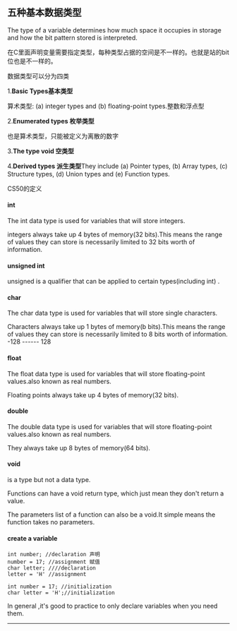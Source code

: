 ## 五种基本数据类型

The type of a variable determines how much space it occupies in storage and how the bit pattern stored is interpreted.

在C里面声明变量需要指定类型，每种类型占据的空间是不一样的。也就是站的bit位也是不一样的。

数据类型可以分为四类

1.**Basic Types基本类型**

算术类型: \(a\) integer types and \(b\) floating-point types.整数和浮点型

2.**Enumerated types 枚举类型**

也是算术类型，只能被定义为离散的数字

3.**The type void 空类型**

4.**Derived types 派生类型**They include \(a\) Pointer types, \(b\) Array types, \(c\) Structure types, \(d\) Union types and \(e\) Function types.



CS50的定义

#### int

The int data type is used for variables that will store integers.

integers always take up 4 bytes of memory\(32 bits\).This means the range of values they can store is necessarily limited to 32 bits worth of information.

#### unsigned int

unsigned is a qualifier that can be applied to certain types\(including int\) .

#### char

The char data type is used for variables that will store single characters.

Characters always take up 1 bytes of memory\(b bits\).This means the range of values they can store is necessarily  limited to 8 bits worth of information. -128 ------  128

#### float

The float data type is used for variables that will store floating-point values.also known as real numbers.

Floating points always take up 4 bytes of memory\(32 bits\).

#### double

The double data type is used for variables that will store floating-point values.also known as real numbers.

They always take up 8 bytes of memory\(64 bits\).

#### void

is a type but not a data type.

Functions can have a void return type, which just mean they don't return a value.

The parameters list of a function can also be a void.It simple means  the function takes no parameters.

#### create a variable

```
int number; //declaration 声明
number = 17; //assignment 赋值
char letter; ////declaration
letter = 'H' //assignment

int number = 17; //initialization
char letter = 'H';//initialization
```

In general ,it's good to practice to only declare variables when you need them.

---------------------------





